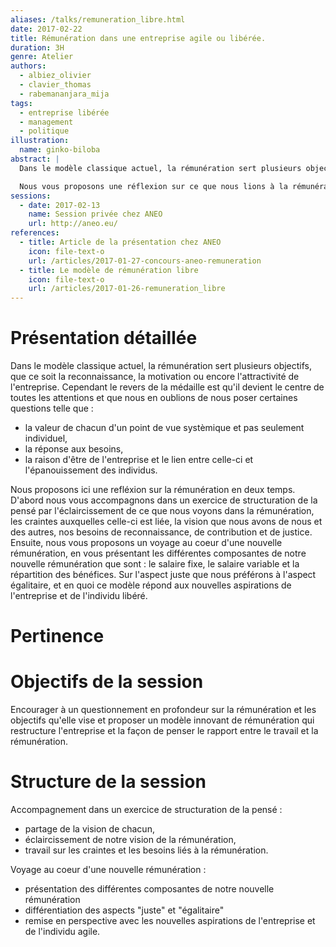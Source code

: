 ```yaml
---
aliases: /talks/remuneration_libre.html
date: 2017-02-22
title: Rémunération dans une entreprise agile ou libérée.
duration: 3H
genre: Atelier
authors:
  - albiez_olivier
  - clavier_thomas
  - rabemananjara_mija
tags:
  - entreprise libérée
  - management
  - politique
illustration:
  name: ginko-biloba
abstract: |
  Dans le modèle classique actuel, la rémunération sert plusieurs objectifs, que ce soit la reconnaissance, la motivation ou encore l'attractivité de l'entreprise. Cependant, le revers de la médaille est qu'il devient le centre de toutes les attentions et que nous en oublions de nous poser certaines questions.

  Nous vous proposons une réflexion sur ce que nous lions à la rémunération, ainsi qu'une présentation d'une solution de rémunération plus juste répondant aux aspirations de l'entreprise et de l'individu libéré.
sessions:
  - date: 2017-02-13
    name: Session privée chez ANEO
    url: http://aneo.eu/
references:
  - title: Article de la présentation chez ANEO
    icon: file-text-o
    url: /articles/2017-01-27-concours-aneo-remuneration
  - title: Le modèle de rémunération libre
    icon: file-text-o
    url: /articles/2017-01-26-remuneration_libre
---
```


# Présentation détaillée

Dans le modèle classique actuel, la rémunération sert plusieurs objectifs, que ce soit la reconnaissance, la motivation ou encore l'attractivité de l'entreprise. Cependant le revers de la médaille est qu'il devient le centre de toutes les attentions et que nous en oublions de nous poser certaines questions telle que :

- la valeur de chacun d'un point de vue systèmique et pas seulement individuel,
- la réponse aux besoins,
- la raison d'être de l'entreprise et le lien entre celle-ci et l'épanouissement des individus.

Nous proposons ici une refléxion sur la rémunération en deux temps.
D'abord nous vous accompagnons dans un exercice de structuration de la pensé par l'éclaircissement de ce que nous voyons dans la rémunération, les craintes auxquelles celle-ci est liée, la vision que nous avons de nous et des autres, nos besoins de reconnaissance, de contribution et de justice.
Ensuite, nous vous proposons un voyage au coeur d'une nouvelle rémunération, en vous présentant les différentes composantes de notre nouvelle rémunération que sont : le salaire fixe, le salaire variable et la répartition des bénéfices. Sur l'aspect juste que nous préférons à l'aspect égalitaire, et en quoi ce modèle répond aux nouvelles aspirations de l'entreprise et de l'individu libéré.

# Pertinence


# Objectifs de la session

Encourager à un questionnement en profondeur sur la rémunération et les objectifs qu'elle vise et proposer un modèle innovant de rémunération qui restructure l'entreprise et la façon de penser le rapport entre le travail et la rémunération.


# Structure de la session

Accompagnement dans un exercice de structuration de la pensé :

- partage de la vision de chacun,
- éclaircissement de notre vision de la rémunération,
- travail sur les craintes et les besoins liés à la rémunération.

Voyage au coeur d'une nouvelle rémunération :

- présentation des différentes composantes de notre nouvelle rémunération
- différentiation des aspects "juste" et "égalitaire"
- remise en perspective avec les nouvelles aspirations de l'entreprise et de l'individu agile.
